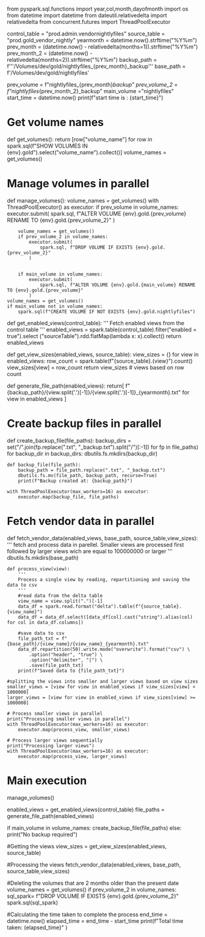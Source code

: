 from pyspark.sql.functions import year,col,month,dayofmonth
import os
from datetime import datetime
from dateutil.relativedelta import relativedelta
from concurrent.futures import ThreadPoolExecutor

control_table = "prod.admin.vendornightlyfiles"
source_table = "prod.gold_vendor_nightly"
yearmonth = datetime.now().strftime("%Y%m")
prev_month = (datetime.now() - relativedelta(months=1)).strftime("%Y%m")
prev_month_2 = (datetime.now() - relativedelta(months=2)).strftime("%Y%m")
backup_path = f'''/Volumes/dev/gold/nightlyfiles_{prev_month}_backup'''
base_path = f'/Volumes/dev/gold/nightlyfiles'

prev_volume = f"nightlyfiles_{prev_month}_backup"
prev_volume_2 = f"nightlyfiles_{prev_month_2}_backup"
main_volume ="nightlyfiles"
start_time = datetime.now()
print(f"start time is : {start_time}")

# Get volume names
def get_volumes():
    return [row["volume_name"] for row in spark.sql(f"SHOW VOLUMES IN {env}.gold").select("volume_name").collect()]
volume_names = get_volumes()


# Manage volumes in parallel
def manage_volumes():
    volume_names = get_volumes()
    with ThreadPoolExecutor() as executor:
        if prev_volume in volume_names:
            executor.submit(
                spark.sql, f"ALTER VOLUME {env}.gold.{prev_volume} RENAME TO {env}.gold.{prev_volume_2}"
            )
 
        volume_names = get_volumes()
        if prev_volume_2 in volume_names:
            executor.submit(
                spark.sql, f"DROP VOLUME IF EXISTS {env}.gold.{prev_volume_2}"
            )


        if main_volume in volume_names:
            executor.submit(
                spark.sql, f"ALTER VOLUME {env}.gold.{main_volume} RENAME TO {env}.gold.{prev_volume}"
            )
    volume_names = get_volumes()
    if main_volume not in volume_names:
        spark.sql(f"CREATE VOLUME IF NOT EXISTS {env}.gold.nightlyfiles")
 
def get_enabled_views(control_table):
  '''
  Fetch enabled views from the control table
  '''
  enabled_views = spark.table(control_table).filter("enabled = true").select ("sourceTable").rdd.flatMap(lambda x: x).collect()
  return enabled_views


def get_view_sizes(enabled_views, source_table):
  view_sizes = {}
  for view in enabled_views:
    row_count = spark.table(f"{source_table}.{view}").count()
    view_sizes[view] = row_count
  return view_sizes # views based on row count

def generate_file_path(enabled_views):
  return[
    f"{backup_path}/{view.split('.')[-1]}/{view.split('.')[-1]}_{yearmonth}.txt"
    for view in enabled_views
  ]

# Create backup files in parallel
def create_backup_file(file_paths):
    backup_dirs = set("/".join(fp.replace(".txt", "_backup.txt").split("/")[:-1]) for fp in file_paths)
    for backup_dir in backup_dirs:
        dbutils.fs.mkdirs(backup_dir)

    def backup_file(file_path):
        backup_path = file_path.replace(".txt", "_backup.txt")
        dbutils.fs.mv(file_path, backup_path, recurse=True)
        print(f"Backup created at: {backup_path}")

    with ThreadPoolExecutor(max_workers=16) as executor:
        executor.map(backup_file, file_paths)


# Fetch vendor data in parallel
def fetch_vendor_data(enabled_views, base_path, source_table,view_sizes):
    '''
    fetch and process data in parellel. Smaller views are processed first followed by larger views wich are equal to 100000000 or larger
    '''
    dbutils.fs.mkdirs(base_path)

    def process_view(view):
        '''
        Process a single view by reading, repartitioning and saving the data to csv
        '''
        #read data from the delta table
        view_name = view.split(".")[-1]
        data_df = spark.read.format("delta").table(f"{source_table}.{view_name}")
        data_df = data_df.select([data_df[col].cast("string").alias(col) for col in data_df.columns])

        #save data to csv
        file_path_txt = f"{base_path}/{view_name}/{view_name}_{yearmonth}.txt"
        data_df.repartition(50).write.mode("overwrite").format("csv") \
            .option("header", "true") \
            .option("delimiter", "|") \
            .save(file_path_txt)
        print(f"Saved data to {file_path_txt}")

    #splitting the views into smaller and larger views based on view sizes
    smaller_views = [view for view in enabled_views if view_sizes[view] < 1000000]
    larger_views = [view for view in enabled_views if view_sizes[view] >= 1000000]

    # Process smaller views in parallel
    print("Processing smaller views in parallel")
    with ThreadPoolExecutor(max_workers=16) as executor:
        executor.map(process_view, smaller_views)

    # Process larger views sequentially
    print("Processing larger views")
    with ThreadPoolExecutor(max_workers=16) as executor:
        executor.map(process_view, larger_views)


  # Main execution
manage_volumes()

enabled_views = get_enabled_views(control_table)
file_paths = generate_file_path(enabled_views)

if main_volume in volume_names:
    create_backup_file(file_paths)
else:
    print("No backup required")

#Getting the views
view_sizes = get_view_sizes(enabled_views, source_table)

#Processing the views
fetch_vendor_data(enabled_views, base_path, source_table,view_sizes)

#Deleting the volumes that are 2 months older than the present date
volume_names = get_volumes()
if prev_volume_2 in volume_names:
    sql_spark= f"DROP VOLUME IF EXISTS {env}.gold.{prev_volume_2}"
    spark.sql(sql_spark)

#Calculating the time taken to complete the process
end_time = datetime.now()
elapsed_time = end_time - start_time
print(f"Total time taken: {elapsed_time}"
      )
